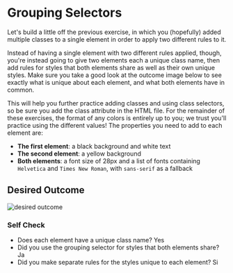 # Grouping Selectors

Let's build a little off the previous exercise, in which you (hopefully) added multiple classes to a single element in order to apply two different rules to it.

Instead of having a single element with two different rules applied, though, you're instead going to give two elements each a unique class name, then add rules for styles that both elements share as well as their own unique styles. Make sure you take a good look at the outcome image below to see exactly what is unique about each element, and what both elements have in common.

This will help you further practice adding classes and using class selectors, so be sure you add the class attribute in the HTML file. For the remainder of these exercises, the format of any colors is entirely up to you; we trust you'll practice using the different values! The properties you need to add to each element are:

* **The first element**: a black background and white text
* **The second element**: a yellow background
* **Both elements**: a font size of 28px and a list of fonts containing `Helvetica` and `Times New Roman`, with `sans-serif` as a fallback 

## Desired Outcome
![desired outcome](./desired-outcome.png)


### Self Check
- Does each element have a unique class name? Yes
- Did you use the grouping selector for styles that both elements share? Ja
- Did you make separate rules for the styles unique to each element? Si
